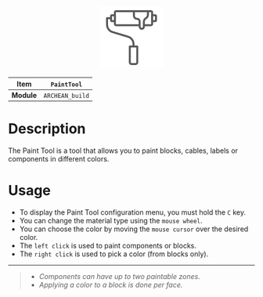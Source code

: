 <p align="center">
    <img src="PaintTool.png" />
</p>

|Item|`PaintTool`|
|---|---|
|**Module**|`ARCHEAN_build`|



# Description
The Paint Tool is a tool that allows you to paint blocks, cables, labels or components in different colors.

# Usage
- To display the Paint Tool configuration menu, you must hold the `C` key.
- You can change the material type using the `mouse wheel`.
- You can choose the color by moving the `mouse cursor` over the desired color.
- The `left click` is used to paint components or blocks.
- The `right click` is used to pick a color (from blocks only).


---
>- *Components can have up to two paintable zones.*
>- *Applying a color to a block is done per face.*
